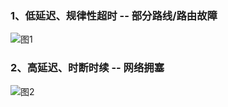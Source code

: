 ### 1、低延迟、规律性超时 -- 部分路线/路由故障

![图1](http://img.ddvip.com/2013/0220/201302200446493853.png)


### 2、高延迟、时断时续 -- 网络拥塞

![图2](http://img.ddvip.com/2013/0220/201302200446499233.png)

